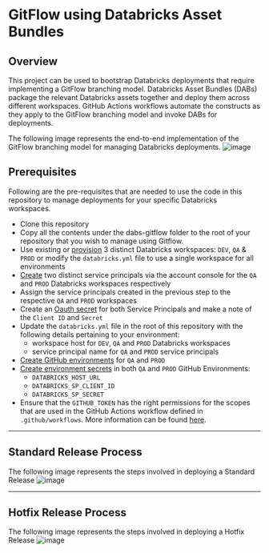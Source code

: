 # GitFlow using Databricks Asset Bundles

## Overview

This project can be used to bootstrap Databricks deployments that require implementing a GitFlow branching model. Databricks Asset Bundles (DABs) package the relevant Databricks assets together and deploy them across different workspaces. GitHub Actions workflows automate the constructs as they apply to the GitFlow branching model and invoke DABs for deployments. 

The following image represents the end-to-end implementation of the GitFlow branching model for managing Databricks deployments.
![image](https://github.com/user-attachments/assets/ae25ba29-2bb1-4152-8259-76f4fe1895ae)

    
## Prerequisites
Following are the pre-requisites that are needed to use the code in this repository to manage deployments for your specific Databricks workspaces.
* Clone this repository 
* Copy all the contents under the dabs-gitflow folder to the root of your repository that you wish to manage using Gitflow.
* Use existing or [provision](https://docs.databricks.com/aws/en/admin/workspace/) 3 distinct Databricks workspaces: `DEV`, `QA` & `PROD` or modify the `databricks.yml` file to use a single workspace for all environments
* [Create](https://docs.databricks.com/aws/en/admin/users-groups/service-principals) two distinct service principals via the account console for the `QA` and `PROD` Databricks workspaces respectively
* Assign the service principals created in the previous step to the respective `QA` and `PROD` workspaces
* Create an [Oauth secret](https://docs.databricks.com/aws/en/dev-tools/auth/oauth-m2m) for both Service Principals and make a note of the `Client ID` and `Secret`  
* Update the `databricks.yml` file in the root of this repository with the following details pertaining to your environment:
  * workspace host for `DEV`, `QA` and `PROD` Databricks workspaces
  * service principal name for `QA` and `PROD` service principals
* [Create GitHub environments](https://docs.github.com/en/actions/managing-workflow-runs-and-deployments/managing-deployments/managing-environments-for-deployment#creating-an-environment) for `QA` and `PROD`
* [Create environment secrets](https://docs.github.com/en/actions/managing-workflow-runs-and-deployments/managing-deployments/managing-environments-for-deployment#environment-secrets) in both `QA` and `PROD` GitHub Environments:
  * `DATABRICKS_HOST_URL`
  * `DATABRICKS_SP_CLIENT_ID`
  * `DATABRICKS_SP_SECRET`
* Ensure that the `GITHUB_TOKEN` has the right permissions for the scopes that are used in the GitHub Actions workflow defined in `.github/workflows`. More information can be found [here](https://docs.github.com/en/actions/security-for-github-actions/security-guides/automatic-token-authentication#permissions-for-the-github_token).
---

## Standard Release Process
The following image represents the steps involved in deploying a Standard Release
![image](https://github.com/user-attachments/assets/e50ef525-60f4-4680-abb2-38ec7ea90e89)


---
## Hotfix Release Process
The following image represents the steps involved in deploying a Hotfix Release
![image](https://github.com/user-attachments/assets/73cbdd53-84b8-43ae-bfb5-2b944a3c7e65)











